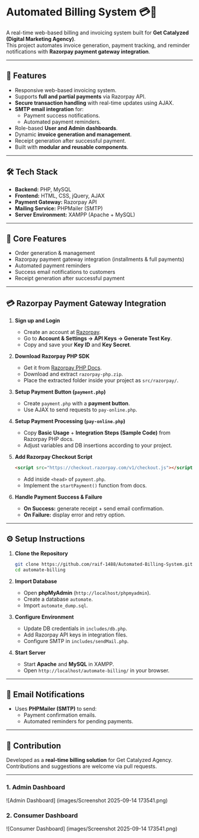 # Automated Billing System 💳📧

A real-time web-based billing and invoicing system built for **Get Catalyzed (Digital Marketing Agency)**.  
This project automates invoice generation, payment tracking, and reminder notifications with **Razorpay payment gateway integration**.

---

## 🚀 Features
- Responsive web-based invoicing system.
- Supports **full and partial payments** via Razorpay API.
- **Secure transaction handling** with real-time updates using AJAX.
- **SMTP email integration** for:
  - Payment success notifications.
  - Automated payment reminders.
- Role-based **User and Admin dashboards**.
- Dynamic **invoice generation and management**.
- Receipt generation after successful payment.
- Built with **modular and reusable components**.

---

## 🛠 Tech Stack
- **Backend:** PHP, MySQL  
- **Frontend:** HTML, CSS, jQuery, AJAX  
- **Payment Gateway:** Razorpay API  
- **Mailing Service:** PHPMailer (SMTP)  
- **Server Environment:** XAMPP (Apache + MySQL)  

---

## 📌 Core Features
- Order generation & management  
- Razorpay payment gateway integration (installments & full payments)  
- Automated payment reminders  
- Success email notifications to customers  
- Receipt generation after successful payment  

---

## 💳 Razorpay Payment Gateway Integration

1. **Sign up and Login**  
   - Create an account at [Razorpay](https://razorpay.com/).  
   - Go to **Account & Settings → API Keys → Generate Test Key**.  
   - Copy and save your **Key ID** and **Key Secret**.  

2. **Download Razorpay PHP SDK**  
   - Get it from [Razorpay PHP Docs](https://razorpay.com/docs/payments/server-integration/php/).  
   - Download and extract `razorpay-php.zip`.  
   - Place the extracted folder inside your project as `src/razorpay/`.  

3. **Setup Payment Button (`payment.php`)**  
   - Create `payment.php` with a **payment button**.  
   - Use AJAX to send requests to `pay-online.php`.  

4. **Setup Payment Processing (`pay-online.php`)**  
   - Copy **Basic Usage** + **Integration Steps (Sample Code)** from Razorpay PHP docs.  
   - Adjust variables and DB insertions according to your project.  

5. **Add Razorpay Checkout Script**  
   ```html
   <script src="https://checkout.razorpay.com/v1/checkout.js"></script>
   ```
   - Add inside `<head>` of `payment.php`.  
   - Implement the `startPayment()` function from docs.  

6. **Handle Payment Success & Failure**  
   - **On Success:** generate receipt + send email confirmation.  
   - **On Failure:** display error and retry option.  

---

## ⚙️ Setup Instructions

1. **Clone the Repository**
   ```bash
   git clone https://github.com/raif-1488/Automated-Billing-System.git
   cd automate-billing
   ```

2. **Import Database**
   - Open **phpMyAdmin** (`http://localhost/phpmyadmin`).  
   - Create a database `automate`.  
   - Import `automate_dump.sql`.  

3. **Configure Environment**
   - Update DB credentials in `includes/db.php`.  
   - Add Razorpay API keys in integration files.  
   - Configure SMTP in `includes/sendMail.php`.  

4. **Start Server**
   - Start **Apache** and **MySQL** in XAMPP.  
   - Open `http://localhost/automate-billing/` in your browser.  

---

## 📧 Email Notifications
- Uses **PHPMailer (SMTP)** to send:  
  - Payment confirmation emails.  
  - Automated reminders for pending payments.  

---

## 📌 Contribution
Developed as a **real-time billing solution** for Get Catalyzed Agency.  
Contributions and suggestions are welcome via pull requests.

---

### 1. Admin Dashboard
![Admin Dashboard] (images/Screenshot 2025-09-14 173541.png)

### 2. Consumer Dashboard
![Consumer Dashboard] (images/Screenshot 2025-09-14 173541.png)

